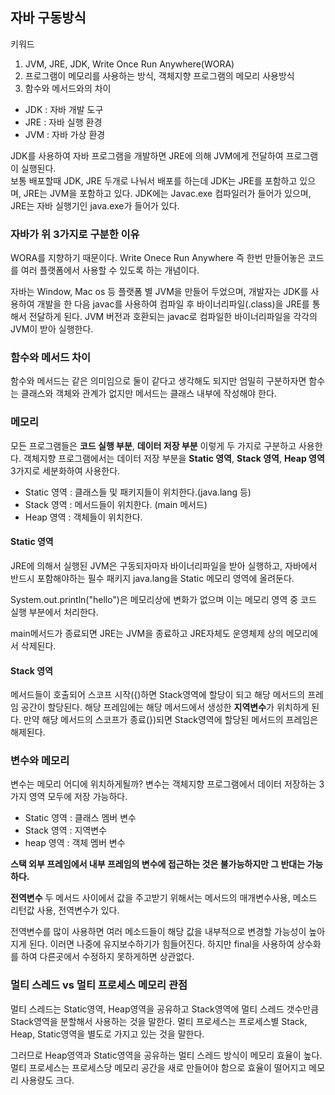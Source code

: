 ## 자바 구동방식
키워드 
1. JVM, JRE, JDK, Write Once Run Anywhere(WORA)
2. 프로그램이 메모리를 사용하는 방식, 객체지향 프로그램의 메모리 사용방식
3. 함수와 메서드와의 차이

+ JDK : 자바 개발 도구
+ JRE : 자바 실행 환경
+ JVM : 자바 가상 환경

JDK를 사용하여 자바 프로그램을 개발하면 JRE에 의해 JVM에게 전달하여 프로그램이 실행된다.<br>
보통 배포할때 JDK, JRE 두개로 나눠서 배포를 하는데 JDK는 JRE를 포함하고 있으며, JRE는 JVM을 포함하고 있다.
JDK에는 Javac.exe 컴파일러가 들어가 있으며, JRE는 자바 실행기인 java.exe가 들어가 있다.

### 자바가 위 3가지로 구분한 이유
WORA를 지향하기 때문이다. Write Onece Run Anywhere 즉 한번 만들어놓은 코드를 
여러 플랫폼에서 사용할 수 있도록 하는 개념이다. 

자바는 Window, Mac os 등 플랫폼 별 JVM을 만들어 두었으며,
개발자는 JDK를 사용하여 개발을 한 다음 javac를 사용하여 컴파일 후 바이너리파일(.class)을 
JRE를 통해서 전달하게 된다. JVM 버전과 호환되는 javac로 컴파일한 바이너리파일을 각각의 JVM이 받아 실행한다.

### 함수와 메서드 차이
함수와 메서드는 같은 의미임으로 둘이 같다고 생각해도 되지만 엄밀히 구분하자면
함수는 클래스와 객체와 관계가 없지만 메서드는 클래스 내부에 작성해야 한다.

### 메모리
모든 프로그램들은 **코드 실행 부분**, **데이터 저장 부분** 이렇게 두 가지로 구분하고 사용한다.
객체지향 프로그램에서는 데이터 저장 부분을 **Static 영역**, **Stack 영역**, **Heap 영역**3가지로 세분화하여 사용한다.

+ Static 영역 : 클래스들 및 패키지들이 위치한다.(java.lang 등)
+ Stack 영역 : 메서드들이 위치한다. (main 메서드)
+ Heap 영역 : 객체들이 위치한다.

#### Static 영역

JRE에 의해서 실행된 JVM은 구동되자마자 바이너리파일을 받아 실행하고, 
자바에서 반드시 포함해야하는 필수 패키지 java.lang을 Static 메모리 영역에 올려둔다.

System.out.println("hello")은 메모리상에 변화가 없으며 이는 메모리 영역 중 코드 실행 부분에서 처리한다.

main메서드가 종료되면 JRE는 JVM을 종료하고 JRE자체도 운영체제 상의 메모리에서 삭제된다.

#### Stack 영역
메서드들이 호출되어 스코프 시작({)하면 Stack영역에 할당이 되고 해당 메서드의 프레임 공간이 할당된다. 
해당 프레임에는 해당 메서드에서 생성한 **지역변수**가 위치하게 된다.
만약 해당 메서드의 스코프가 종료(})되면 Stack영역에 할당된 메서드의 프레임은 해제된다.




### 변수와 메모리
변수는 메모리 어디에 위치하게될까? 
변수는 객체지향 프로그램에서 데이터 저장하는 3가지 영역 모두에 저장 가능하다.<br>

+ Static 영역 : 클래스 멤버 변수
+ Stack 영역 : 지역변수
+ heap 영역 : 객체 멤버 변수

**스택 외부 프레임에서 내부 프레임의 변수에 접근하는 것은 불가능하지만 그 반대는 가능하다.**

**전역변수**
두 메서드 사이에서 값을 주고받기 위해서는 메서드의 매개변수사용, 메소드 리턴값 사용, 전역변수가 있다.

전역변수를 많이 사용하면 여러 메소드들이 해당 값을 내부적으로 변경할 가능성이 높아지게 된다. 이러면 나중에 유지보수하기가 힘들어진다.
하지만 final을 사용하여 상수화를 하여 다른곳에서 수정하지 못하게하면 상관없다. 

### 멀티 스레드 vs 멀티 프로세스 메모리 관점

멀티 스레드는 Static영역, Heap영역을 공유하고 Stack영역에 멀티 스레드 갯수만큼 Stack영역을 분할해서 사용하는 것을 말한다.
멀티 프로세스는 프로세스별 Stack, Heap, Static영역을 별도로 가지고 있는 것을 말한다.

그러므로 Heap영역과 Static영역을 공유하는 멀티 스레드 방식이 메모리 효율이 높다. 멀티 프로세스는 프로세스당 메모리 공간을 새로 만들어야 함으로 효율이 떨어지고
메모리 사용량도 크다.

